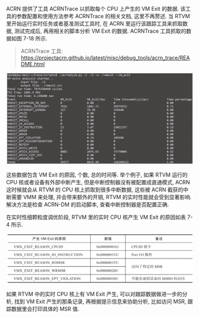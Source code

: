 
ACRN 提供了工具 ACRNTrace 以抓取每个 CPU 上产生的 VM Exit 的数据. 该工具的参数配置和使用方法参考 ACRNTrace 的相关文档, 这里不再赘述. 当 RTVM 里开始运行实时任务或者基准测试工具时, 在 ACRN 里运行该跟踪工具来抓取数据, 测试完成后, 再用相关的脚本分析 VM Exit 的数据. ACRNTrace 工具抓取的数据如图 7-18 所示.

> ACRNTrace 工具: https://projectacrn.github.io/latest/misc/debug_tools/acrn_trace/README.html

![2024-10-24-18-56-17.png](./images/2024-10-24-18-56-17.png)

这些数据包含 VM Exit 的原因, 个数, 总的时间等. 举个例子, 如果 RTVM 运行的 CPU 核或者设备有外部中断产生, 但是中断控制器没有被配置成直通模式, ACRN 这时候就会从 RTVM 的 CPU 核上抓取到很多中断数据, 这些被 ACRN 截获的中断需要 VMM 来处理, 并会带来额外的开销, RTVM 的实时性能就会受到显著影响. 解决方法是检查 ACRN-DM 的启动脚本, 查看中断控制器是否配置正确.

在实时性细颗粒度调优阶段, RTVM 里的实时 CPU 核产生 VM Exit 的原因如表 7-4 所示.

![2024-10-24-18-57-33.png](./images/2024-10-24-18-57-33.png)

如果 RTVM 中的实时 CPU 核上有 VM Exit 产生, 可以对跟踪数据做进一步的分析, 找到 VM Exit 产生的那条记录, 再根据提示信息来协助分析, 比如访问 MSR, 跟踪数据里会打印具体的 MSR 值.
